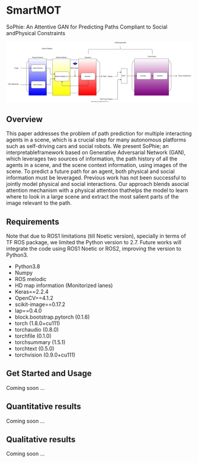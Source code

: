 # SmartMOT
SoPhie: An Attentive GAN for Predicting Paths Compliant to Social andPhysical Constraints

<img src="media/system_pipeline.svg"/>

## Overview
This paper addresses the problem of path prediction for multiple interacting agents in a scene, which is a crucial step for many autonomous platforms such as self-driving cars and social robots. We present SoPhie; an interpretableframework based on Generative Adversarial Network (GAN), which leverages two sources of information, the path history of all the agents in a scene, and the scene context information, using images of the scene. To predict a future path for an agent, both physical and social information must be leveraged. Previous work has not been successful to jointly model physical and social interactions. Our approach blends asocial attention mechanism with a physical attention thathelps the model to learn where to look in a large scene and extract the most salient parts of the image relevant to the path. 

<!-- Second, the system is validated ([Qualitative Results](https://cutt.ly/uk9ziaq)) in the CARLA simulator fulfilling the requirements of the Euro-NCAP evaluation for Unexpected Vulnerable Road Users (VRU), where a pedestrian suddenly jumps into the road and the vehicle has to avoid collision or reduce the impact velocity as much as possible. Finally, a comparison between our HD map based perception strategy and our previous work with rectangular based approach is carried out, demonstrating how incorporating enriched topological map information increases the reliability of the Autonomous Driving (AD) stack. Code is publicly available ([Code](https://github.com/Cram3r95/map-filtered-mot)) as a ROS package. -->

## Requirements

Note that due to ROS1 limitations (till Noetic version), specially in terms of TF ROS package, we limited the Python version to 2.7. Future works will integrate the code using ROS1 Noetic or ROS2, improving the version to Python3.

- Python3.8 
- Numpy
- ROS melodic
- HD map information (Monitorized lanes)
- Keras==2.2.4
- OpenCV==4.1.2
- scikit-image==0.17.2
- lap==0.4.0
- block.bootstrap.pytorch (0.1.6)
- torch (1.8.0+cu111)
- torchaudio (0.8.0)
- torchfile (0.1.0)
- torchsummary (1.5.1)
- torchtext (0.5.0)
- torchvision (0.9.0+cu111)

## Get Started and Usage
Coming soon ...
## Quantitative results
Coming soon ...
## Qualitative results
Coming soon ...

